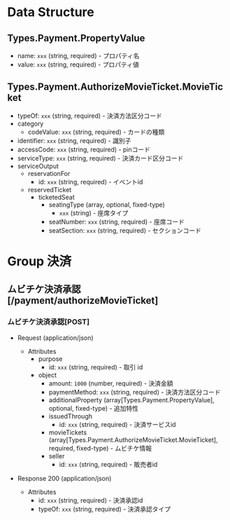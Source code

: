 # Data Structure

## Types.Payment.PropertyValue

-   name: `xxx` (string, required) - プロパティ名
-   value: `xxx` (string, required) - プロパティ値

## Types.Payment.AuthorizeMovieTicket.MovieTicket

-   typeOf: `xxx` (string, required) - 決済方法区分コード
-   category
    -   codeValue: `xxx` (string, required) - カードの種類
-   identifier: `xxx` (string, required) - 識別子
-   accessCode: `xxx` (string, required) - pinコード
-   serviceType: `xxx` (string, required) - 決済カード区分コード
-   serviceOutput
    -   reservationFor
        -   id: `xxx` (string, required) - イベントid
    -   reservedTicket
        -   ticketedSeat
            -   seatingType (array, optional, fixed-type)
                -   `xxx` (string) - 座席タイプ
            -   seatNumber: `xxx` (string, required) - 座席コード
            -   seatSection: `xxx` (string, required) - セクションコード

# Group 決済

<!-- ## クレジットカード決済承認 [/payment/authorizeCreditCard]

### クレジットカード決済承認[POST]

-   Parameters


-   Request (application/json)

    -   Attributes
        -   purpose
            -   id: `xxx` (string, required) - 取引 id
        -   object
            -   amount: `1000` (number, required) - 決済金額
            -   creditCard
                -   token: `xxx` (string, required) - トークン化されたクレジットカード情報
            -   paymentMethod: `xxx` (string, required) - 決済方法区分コード
            -   issuedThrough
                -   id: `xxx` (string, required) - 決済サービス id

-   Response 200 (application/json)

    -   Attributes
        -   id: `xxx` (string, required) - 決済承認 id -->

## ムビチケ決済承認 [/payment/authorizeMovieTicket]

### ムビチケ決済承認[POST]

-   Request (application/json)

    -   Attributes
        -   purpose
            -   id: `xxx` (string, required) - 取引 id
        -   object
            -   amount: `1000` (number, required) - 決済金額
            -   paymentMethod: `xxx` (string, required) - 決済方法区分コード
            -   additionalProperty (array[Types.Payment.PropertyValue], optional, fixed-type) - 追加特性
            -   issuedThrough
                -   id: `xxx` (string, required) - 決済サービスid
            -   movieTickets (array[Types.Payment.AuthorizeMovieTicket.MovieTicket], required, fixed-type) - ムビチケ情報
            -   seller
                -   id: `xxx` (string, required) - 販売者id

-   Response 200 (application/json)
    -   Attributes
        -   id: `xxx` (string, required) - 決済承認id 
        -   typeOf: `xxx` (string, required) - 決済承認タイプ

<!-- include(../../response/400.md) -->

